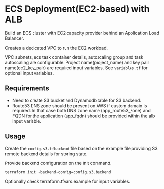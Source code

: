 
ECS Deployment(EC2-based) with ALB
==================================

Build an ECS cluster with EC2 capacity provider behind an Application Load Balancer.

Creates a dedicated VPC to run the EC2 workload.

VPC subnets, ecs task container details, autoscaling group and task autoscaling are configurable. 
Project name(project\_name) and key pair name(ec2\_key\_pair) are required input variables. See `variables.tf` for optional input variables.

Requirements
------------

* Need to create S3 bucket and Dynamodb table for S3 backend.
* Route53 DNS zone should be present on AWS if custom domain is required. In that case both DNS zone name (app\_route53\_zone) and FQDN for the application (app\_fqdn) should be provided within the alb input variable.

Usage
-----

Create the `config.s3.tfbackend` file based on the example file providing S3 remote backend details for storing state. 

Provide backend configuration on the init command.

    terraform init -backend-config=config.s3.backend
    
Optionally check terraform.tfvars.example for input variables.

